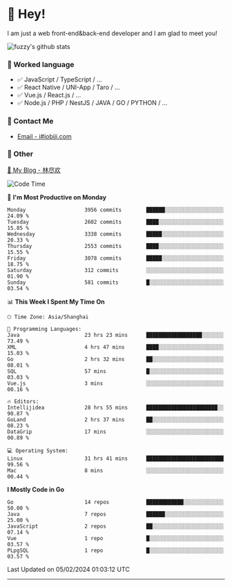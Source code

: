 # 👋 Hey!

I am just a web front-end&back-end developer and I am glad to meet you!

![fuzzy's github stats](https://github-readme-stats.vercel.app/api?username=JaydenForYou&&show_icons=true&&title_color=1abc9c&&icon_color=1abc9c)


### 📝 Worked language

- ✅ JavaScript / TypeScript / ...
- ✅ React Native / UNI-App / Taro / ...
- ✅ Vue.js / React.js / ...
- ✅ Node.js / PHP / NestJS / JAVA / GO / PYTHON / ...

### 📮 Contact Me

- [Email - i#iobiji.com](mailto:i@iobiji.com)


### 🤪 Other

[📌 My Blog - 林尽欢](https://iobiji.com)

<!--START_SECTION:waka-->
![Code Time](http://img.shields.io/badge/Code%20Time-156%20hrs%2048%20mins-blue)

📅 **I'm Most Productive on Monday** 

```text
Monday                   3956 commits        ██████░░░░░░░░░░░░░░░░░░░   24.09 % 
Tuesday                  2602 commits        ████░░░░░░░░░░░░░░░░░░░░░   15.85 % 
Wednesday                3338 commits        █████░░░░░░░░░░░░░░░░░░░░   20.33 % 
Thursday                 2553 commits        ████░░░░░░░░░░░░░░░░░░░░░   15.55 % 
Friday                   3078 commits        █████░░░░░░░░░░░░░░░░░░░░   18.75 % 
Saturday                 312 commits         ░░░░░░░░░░░░░░░░░░░░░░░░░   01.90 % 
Sunday                   581 commits         █░░░░░░░░░░░░░░░░░░░░░░░░   03.54 % 
```


📊 **This Week I Spent My Time On** 

```text
🕑︎ Time Zone: Asia/Shanghai

💬 Programming Languages: 
Java                     23 hrs 23 mins      ██████████████████░░░░░░░   73.49 % 
XML                      4 hrs 47 mins       ████░░░░░░░░░░░░░░░░░░░░░   15.03 % 
Go                       2 hrs 32 mins       ██░░░░░░░░░░░░░░░░░░░░░░░   08.01 % 
SQL                      57 mins             █░░░░░░░░░░░░░░░░░░░░░░░░   03.03 % 
Vue.js                   3 mins              ░░░░░░░░░░░░░░░░░░░░░░░░░   00.16 % 

🔥 Editors: 
Intellijidea             28 hrs 55 mins      ███████████████████████░░   90.87 % 
GoLand                   2 hrs 37 mins       ██░░░░░░░░░░░░░░░░░░░░░░░   08.23 % 
DataGrip                 17 mins             ░░░░░░░░░░░░░░░░░░░░░░░░░   00.89 % 

💻 Operating System: 
Linux                    31 hrs 41 mins      █████████████████████████   99.56 % 
Mac                      8 mins              ░░░░░░░░░░░░░░░░░░░░░░░░░   00.44 % 
```

**I Mostly Code in Go** 

```text
Go                       14 repos            ████████████░░░░░░░░░░░░░   50.00 % 
Java                     7 repos             ██████░░░░░░░░░░░░░░░░░░░   25.00 % 
JavaScript               2 repos             ██░░░░░░░░░░░░░░░░░░░░░░░   07.14 % 
Vue                      1 repo              █░░░░░░░░░░░░░░░░░░░░░░░░   03.57 % 
PLpgSQL                  1 repo              █░░░░░░░░░░░░░░░░░░░░░░░░   03.57 % 
```




 Last Updated on 05/02/2024 01:03:12 UTC
<!--END_SECTION:waka-->
---
